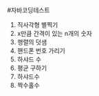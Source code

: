#자바코딩테스트
1. 직사각형 별찍기
2. x만큼 간격이 있는 n개의 숫자
3. 행렬의 덧샘
4. 핸드폰 번호 가리기
5. 하샤드 수
6. 평균 구하기
7. 하샤드수
8. 짝수홀수